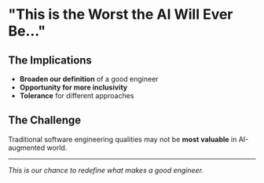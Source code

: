 # "This is the Worst the AI Will Ever Be..."

## The Implications
- **Broaden our definition** of a good engineer
- **Opportunity for more inclusivity**
- **Tolerance** for different approaches

## The Challenge
Traditional software engineering qualities may not be **most valuable** in AI-augmented world.

---

*This is our chance to redefine what makes a good engineer.* 